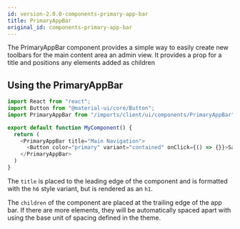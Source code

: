 ```yaml
---
id: version-2.0.0-components-primary-app-bar
title: PrimaryAppBar
original_id: components-primary-app-bar
---
```


The PrimaryAppBar component provides a simple way to easily create new toolbars for the main content area an admin view. It provides a prop for a title and positions any elements added as children

## Using the PrimaryAppBar


```js
import React from "react";
import Button from "@material-ui/core/Button";
import PrimaryAppBar from "/imports/client/ui/components/PrimaryAppBar";

export default function MyComponent() {
  return (
    <PrimaryAppBar title="Main Navigation">
      <Button color="primary" variant="contained" onClick={() => {}}>Save Changes</Button>
    </PrimaryAppBar>
  )
}
```

The `title` is placed to the leading edge of the component and is formatted with the `h6` style variant, but is rendered as an `h1`.

The `children` of the component are placed at the trailing edge of the app bar. If there are more elements, they will be automatically spaced apart with using the base unit of spacing defined in the theme.